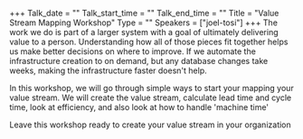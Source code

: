 +++
Talk_date = ""
Talk_start_time = ""
Talk_end_time = ""
Title = "Value Stream Mapping Workshop"
Type = ""
Speakers = ["joel-tosi"]
+++
The work we do is part of a larger system with a goal of ultimately delivering value to a person.  Understanding how all of those pieces fit together helps us make better decisions on where to improve. If we automate the infrastructure creation to on demand, but any database changes take weeks, making the infrastructure faster doesn't help.

In this workshop, we will go through simple ways to start your mapping your value stream.  We will create the value stream, calculate lead time and cycle time, look at efficiency, and also look at how to handle 'machine time'

Leave this workshop ready to create your value stream in your organization
